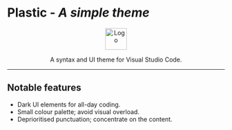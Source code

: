 # Plastic - _A simple theme_

<div style="text-align:center">

<img src="https://cdn.rawgit.com/will-stone/plastic/5f656af6/images/logo.svg" style="width: 50px; height: 50px;" alt="Logo" />

A syntax and UI theme for Visual Studio Code.

</div>

---

## Notable features

* Dark UI elements for all-day coding.
* Small colour palette; avoid visual overload.
* Deprioritised punctuation; concentrate on the content.
